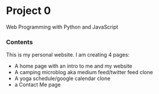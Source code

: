 # Project 0

Web Programming with Python and JavaScript

### Contents
This is my personal website. I am creating 4 pages:
* A home page with an intro to me and my website
* A camping microblog aka medium feed/twitter feed clone
* A yoga schedule/google calendar clone
* a Contact Me page
